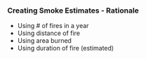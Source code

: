 ### Creating Smoke Estimates - Rationale
- Using # of fires in a year 
- Using distance of fire 
- Using area burned 
- Using duration of fire (estimated)